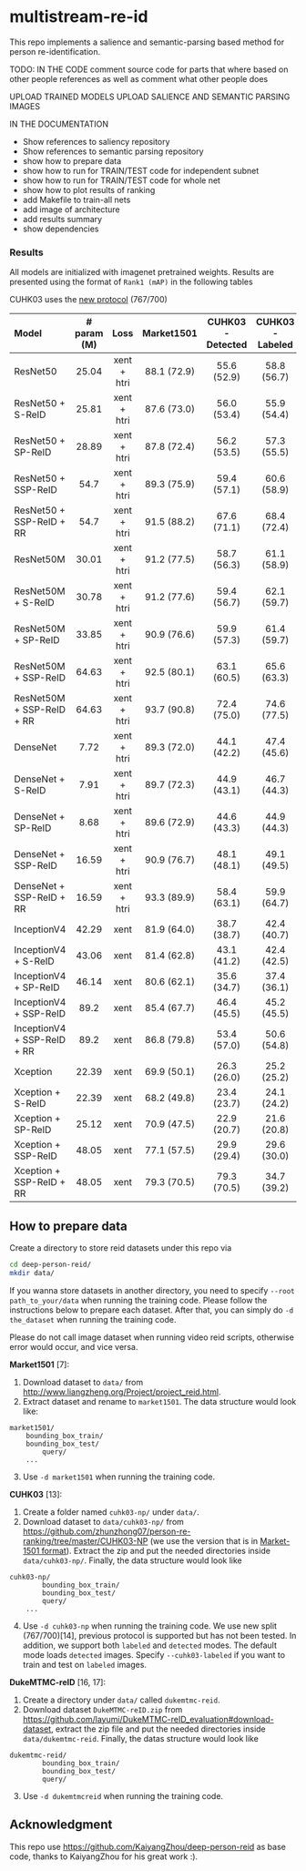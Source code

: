 # multistream-re-id
This repo implements a salience and semantic-parsing based method for person re-identification.

TODO:
IN THE CODE
comment source code for parts that where based on other people references as well as comment what other people does

UPLOAD TRAINED MODELS
UPLOAD SALIENCE AND SEMANTIC PARSING IMAGES

IN THE DOCUMENTATION
- Show references to saliency repository
- Show references to semantic parsing repository
- show how to prepare data
- show how to run for TRAIN/TEST code for independent subnet
- show how to run for TRAIN/TEST code for whole net
- show how to plot results of ranking
- add Makefile to train-all nets
- add image of architecture
- add results summary
- show dependencies
### Results
All models are initialized with imagenet pretrained weights.
Results are presented using the format of `Rank1 (mAP)` in the following tables

CUHK03 uses the [new protocol](https://github.com/zhunzhong07/person-re-ranking/tree/master/CUHK03-NP#State-of-the-art) (767/700)

| Model | # param (M) | Loss | Market1501 | CUHK03 - Detected | CUHK03 - Labeled| DukeMTMC-reID |
| :--------- |     :---:   | :---:|  :---: 	  |      :---:	  | 	  :---: 	  | 	:---:       |
| ResNet50 | 25.04 | xent + htri 				| 88.1 (72.9) | 55.6 (52.9) | 58.8 (56.7) | 77.7 (62.1) |
| ResNet50 + S-ReID| 25.81 | xent + htri 		| 87.6 (73.0) | 56.0 (53.4) | 55.9 (54.4) | 78.9 (63.1) |
| ResNet50 + SP-ReID| 28.89 | xent + htri 		| 87.8 (72.4) | 56.2 (53.5) | 57.3 (55.5) | 78.0 (62.7) |
| ResNet50 + SSP-ReID| 54.7 | xent + htri 		| 89.3 (75.9) | 59.4 (57.1) | 60.6 (58.9) | 80.1 (66.1) |
| ResNet50 + SSP-ReID + RR| 54.7 | xent + htri 	| 91.5 (88.2) | 67.6 (71.1) | 68.4 (72.4) | 84.8 (81.4) |
| ResNet50M | 30.01 | xent + htri 				| 91.2 (77.5) | 58.7 (56.3) | 61.1 (58.9) | 78.8 (63.5) |
| ResNet50M + S-ReID| 30.78 | xent + htri 		| 91.2 (77.6) | 59.4 (56.7) | 62.1 (59.7) | 80.6 (65.2) |
| ResNet50M + SP-ReID| 33.85 | xent + htri 		| 90.9 (76.6) | 59.9 (57.3) | 61.4 (59.7) | 79.6 (64.9) |
| ResNet50M + SSP-ReID| 64.63 | xent + htri 	| 92.5 (80.1) | 63.1 (60.5) | 65.6 (63.3) | 81.8 (68.6) |
| ResNet50M + SSP-ReID + RR| 64.63 | xent + htri| 93.7 (90.8) | 72.4 (75.0) | 74.6 (77.5) | 86.4 (83.7) |
| DenseNet | 7.72 | xent + htri 				| 89.3 (72.0) | 44.1 (42.2) | 47.4 (45.6) | 79.7 (62.5) |
| DenseNet + S-ReID| 7.91 | xent + htri 		| 89.7 (72.3) | 44.9 (43.1) | 46.7 (44.3) | 80.3 (62.6) |
| DenseNet + SP-ReID| 8.68 | xent + htri 		| 89.6 (72.9) | 44.6 (43.3) | 44.9 (44.3) | 79.8 (62.9) |
| DenseNet + SSP-ReID| 16.59 | xent + htri 		| 90.9 (76.7) | 48.1 (48.1) | 49.1 (49.5) | 82.2 (67.1) |
| DenseNet + SSP-ReID + RR| 16.59 | xent + htri | 93.3 (89.9) | 58.4 (63.1) | 59.9 (64.7) | 86.2 (83.3) |
| InceptionV4 | 42.29 | xent 					| 81.9 (64.0) | 38.7 (38.7) | 42.4 (40.7) | 71.9 (49.6) |
| InceptionV4 + S-ReID| 43.06 | xent 			| 81.4 (62.8) | 43.1 (41.2) | 42.4 (42.5) | 70.6 (49.1) |
| InceptionV4 + SP-ReID| 46.14 | xent 			| 80.6 (62.1) | 35.6 (34.7) | 37.4 (36.1) | 70.6 (49.0) |
| InceptionV4 + SSP-ReID| 89.2 | xent 			| 85.4 (67.7) | 46.4 (45.5) | 45.2 (45.5) | 75.5 (55.0) |
| InceptionV4 + SSP-ReID + RR| 89.2 | xent 		| 86.8 (79.8) | 53.4 (57.0) | 50.6 (54.8) | 79.4 (71.0) |
| Xception | 22.39 | xent 						| 69.9 (50.1) | 26.3 (26.0) | 25.2 (25.2) | 55.4 (36.1) |
| Xception + S-ReID| 22.39 | xent 				| 68.2 (49.8) | 23.4 (23.7) | 24.1 (24.2) | 52.9 (33.6) |
| Xception + SP-ReID| 25.12 | xent 				| 70.9 (47.5) | 22.9 (20.7) | 21.6 (20.8) | 56.6 (34.6) |
| Xception + SSP-ReID| 48.05 | xent 			| 77.1 (57.5) | 29.9 (29.4) | 29.6 (30.0) | 63.9 (42.8) |
| Xception + SSP-ReID + RR| 48.05 | xent 		| 79.3 (70.5) | 79.3 (70.5) | 34.7 (39.2) | 79.3 (70.5) |



## How to prepare data

Create a directory to store reid datasets under this repo via
```bash
cd deep-person-reid/
mkdir data/
```

If you wanna store datasets in another directory, you need to specify `--root path_to_your/data` when running the training code. Please follow the instructions below to prepare each dataset. After that, you can simply do `-d the_dataset` when running the training code. 

Please do not call image dataset when running video reid scripts, otherwise error would occur, and vice versa.

**Market1501** [7]:
1. Download dataset to `data/` from http://www.liangzheng.org/Project/project_reid.html.
2. Extract dataset and rename to `market1501`. The data structure would look like:
```
market1501/
    bounding_box_train/
    bounding_box_test/
		query/
    ...
```
3. Use `-d market1501` when running the training code.

**CUHK03** [13]:
1. Create a folder named `cuhk03-np/` under `data/`.
2. Download dataset to `data/cuhk03-np/` from https://github.com/zhunzhong07/person-re-ranking/tree/master/CUHK03-NP (we use the version that is in [Market-1501 format](https://goo.gl/bT5f54)). Extract the zip and put the needed directories inside `data/cuhk03-np/`. Finally, the data structure would look like
```
cuhk03-np/
		bounding_box_train/
		bounding_box_test/
		query/
    ...
```
4. Use `-d cuhk03-np` when running the training code. We use new split (767/700)[14], previous protocol is supported but has not been tested. In addition, we support both `labeled` and `detected` modes. The default mode loads `detected` images. Specify `--cuhk03-labeled` if you want to train and test on `labeled` images.


**DukeMTMC-reID** [16, 17]:
1. Create a directory under `data/` called `dukemtmc-reid`.
2. Download dataset `DukeMTMC-reID.zip` from https://github.com/layumi/DukeMTMC-reID_evaluation#download-dataset, extract the zip file and put the needed directories inside `data/dukemtmc-reid`. Finally, the datas structure would look like
```
dukemtmc-reid/
		bounding_box_train/
		bounding_box_test/
		query/ 
```
3. Use `-d dukemtmcreid` when running the training code.


## Acknowledgment
This repo use https://github.com/KaiyangZhou/deep-person-reid as base code, thanks to KaiyangZhou for his great work :).

